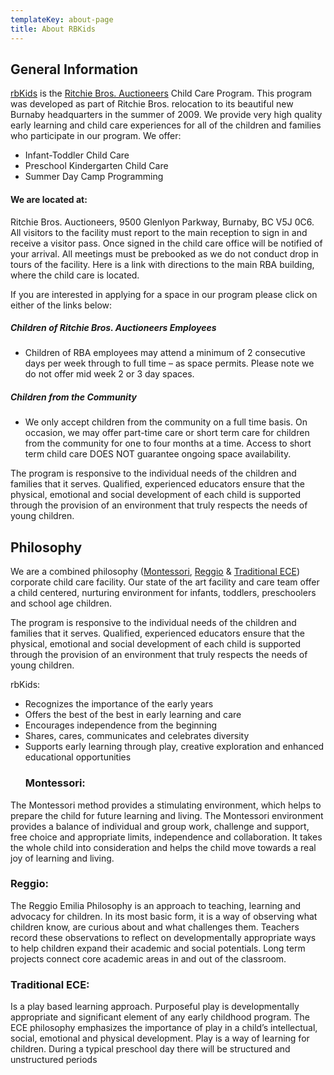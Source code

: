 ```yaml
---
templateKey: about-page
title: About RBKids
---
```

## General Information

[rbKids](/) is the [Ritchie Bros. Auctioneers](//rbauction.com) Child Care Program. This program was developed as part of Ritchie Bros. relocation to its beautiful new Burnaby headquarters in the summer of 2009. We provide very high quality early learning and child care experiences for all of the children and families who participate in our program.
We offer:

* Infant-Toddler Child Care
* Preschool Kindergarten Child Care
* Summer Day Camp Programming

#### We are located at:

Ritchie Bros. Auctioneers, 9500 Glenlyon Parkway, Burnaby, BC V5J 0C6.  All visitors to the facility must report to the main reception to sign in and receive a visitor pass.  Once signed in the child care office will be notified of your arrival.  All meetings must be prebooked as we do not conduct drop in tours of the facility. Here is a link with directions to the main RBA building, where the child care is located.

If you are interested in applying for a space in our program please click on either of the links below:

##### Children of Ritchie Bros. Auctioneers Employees

* Children of RBA employees may attend a minimum of 2 consecutive days per week through to full time – as space permits. Please note we do not offer mid week 2 or 3 day spaces.

##### Children from the Community

* We only accept children from the community on a full time basis. On occasion, we may offer part-time care or short term care for children from the community for one to four months at a time.  Access to short term child care DOES NOT guarantee ongoing space availability.

The program is responsive to the individual needs of the children and families that it serves. Qualified, experienced educators ensure that the physical, emotional and social development of each child is supported through the provision of an environment that truly respects the needs of young children.

## Philosophy

We are a combined philosophy ([Montessori](https://en.wikipedia.org/wiki/Montessori_education), [Reggio](https://en.wikipedia.org/wiki/Reggio_Emilia_approach) & [Traditional ECE](https://en.wikipedia.org/wiki/Early_childhood_education)) corporate child care facility. Our state of the art facility and care team offer a child centered, nurturing environment for infants, toddlers, preschoolers and school age children.

The program is responsive to the individual needs of the children and families that it serves. Qualified, experienced educators ensure that the physical, emotional and social development of each child is supported through the provision of an environment that truly respects the needs of young children.

rbKids:

* Recognizes the importance of the early years
* Offers the best of the best in early learning and care
* Encourages independence from the beginning
* Shares, cares, communicates and celebrates diversity
* Supports early learning through play, creative exploration and enhanced educational opportunities
  ### Montessori:

The Montessori method provides a stimulating environment, which helps to prepare the child for future learning and living. The Montessori environment provides a balance of individual and group work, challenge and support, free choice and appropriate limits, independence and collaboration. It takes the whole child into consideration and helps the child move towards a real joy of learning and living.

### Reggio:

The Reggio Emilia Philosophy is an approach to teaching, learning and advocacy for children. In its most basic form, it is a way of observing what children know, are curious about and what challenges them. Teachers record these observations to reflect on developmentally appropriate ways to help children expand their academic and social potentials. Long term projects connect core academic areas in and out of the classroom.

### Traditional ECE:

Is a play based learning approach. Purposeful play is developmentally appropriate and significant element of any early childhood program.  The ECE philosophy emphasizes the importance of play in a child’s intellectual, social, emotional and physical development. Play is a way of learning for children. During a typical preschool day there will be structured and unstructured periods
